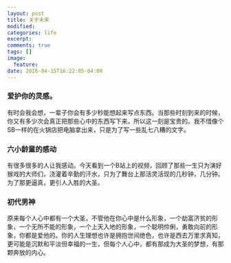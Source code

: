 ```yaml
---
layout: post
title: 关于未来
modified:
categories: life
excerpt:
comments: true
tags: []
image:
  feature:
date: 2016-04-15T16:22:05-04:00
---
```


### 爱护你的灵感。
有时会我会想，一辈子你会有多少秒能想起来写点东西。当那些时刻到来的时候，你又有多少次会真正把那些心中的东西写下来。所以这一刻是宝贵的。我不惜像个SB一样的在火锅店把电脑拿出来，只是为了写一些乱七八糟的文字。

### 六小龄童的感动
有很多很多的人让我感动。今天看到一个B站上的视频，回顾了那些一生只为演好猴戏的大师们，浇灌着辛勤的汗水，只为了舞台上那活灵活现的几秒钟，几分钟。为了那更逼真，更引人入胜的大圣。

### 初代男神
原来每个人心中都有一个大圣，不管他在你心中是什么形象，一个劫富济贫的形象，一个无所不能的形象，一个上天入地的形象，一个聪明伶俐，勇敢向前的形象，你都是爱他的。你的人生理想也许是拥抱世间绝色，也许是西去万里求真知，更可能是沉默和平淡但幸福的一生，但每个人心中，都有那成为大圣的梦想，有那颗奔放的内心。
